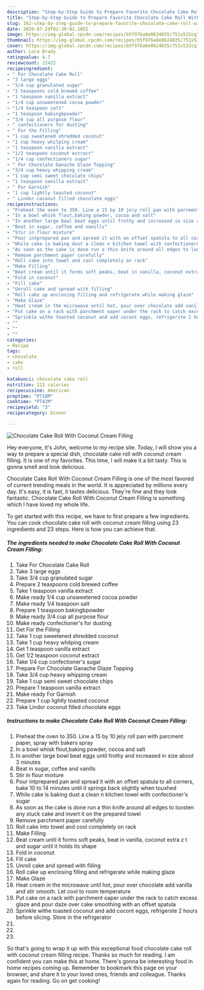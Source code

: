 ```yaml
---
description: "Step-by-Step Guide to Prepare Favorite Chocolate Cake Roll With Coconut Cream Filling"
title: "Step-by-Step Guide to Prepare Favorite Chocolate Cake Roll With Coconut Cream Filling"
slug: 162-step-by-step-guide-to-prepare-favorite-chocolate-cake-roll-with-coconut-cream-filling
date: 2020-07-29T02:39:01.105Z
image: https://img-global.cpcdn.com/recipes/b5f976a8e0624835/751x532cq70/chocolate-cake-roll-with-coconut-cream-filling-recipe-main-photo.jpg
thumbnail: https://img-global.cpcdn.com/recipes/b5f976a8e0624835/751x532cq70/chocolate-cake-roll-with-coconut-cream-filling-recipe-main-photo.jpg
cover: https://img-global.cpcdn.com/recipes/b5f976a8e0624835/751x532cq70/chocolate-cake-roll-with-coconut-cream-filling-recipe-main-photo.jpg
author: Lora Brady
ratingvalue: 4.7
reviewcount: 22422
recipeingredient:
- " For Chocolate Cake Roll"
- "3 large eggs"
- "3/4 cup granulated sugar"
- "2 teaspoons cold brewed coffee"
- "1 teaspoon vanilla extract"
- "1/4 cup unsweetened cocoa powder"
- "1/4 teaspoon salt"
- "1 teaspoon bakingbpowder"
- "3/4 cup all purpose flour"
- " confectioners for dusting"
- " For the Filling"
- "1 cup sweetened shredded coconut"
- "1 cup heavy whilping cream"
- "1 teaspoon vanilla extract"
- "1/2 teaspoon coconut extract"
- "1/4 cup confectioners sugar"
- " For Chocolate Ganache Glaze Topping"
- "3/4 cup heavy whipping cream"
- "1 cup semi sweet chocolate chips"
- "1 teaspoon vanilla extract"
- " For Garnish"
- "1 cup lightly toasted coconut"
- " Lindor coconut filled chocolate eggs"
recipeinstructions:
- "Preheat the oven to 350. Line a 15 by 10 je)y roll pan with parcment paper, spray with bakers spray"
- "In a bowl whisk flout,baking powder, cocoa and salt"
- "In another large bowl beat eggs until frothy and increased in size about 3 minutes"
- "Beat in sugar, coffee and vanills"
- "Stir in flour mixture"
- "Pour intprepared pan and spread it with an offset spatula to all corners, bake 10 to 14 minutes until it springs back slightly when touxhed"
- "While cake is baking dust a clean n kitchen towel with confectioner&#39;s sugar"
- "As soon as the cake is done run a thin knife around all edges to loosten any stuck cake and invert it on the prepared towel"
- "Remove parchment paper carefully"
- "Roll cake into towel and cool completely on rack"
- "Make Filling"
- "Beat cream until it forms soft peaks, beat in vanilla, coconut extra z t and sugar until it holds its shape"
- "Fold in coconut"
- "Fill cake"
- "Unroll cake and spread with filling"
- "Roll cake up enclosing filling and refrigerate while making glaze"
- "Make Glaze"
- "Heat cream in the microwave until hot, pour over chocolate add vanilla and stir smooth. Let cool to room temperature"
- "Put cake on a rack with parchment oaper under the rack to catch excess glaze and pour daze over cake smoothing with an offset spatula"
- "Sprinkle withe toasted coconut and add cocont eggs, refrigerste 2 hours before slicing. Store in the refrigerator"
- ""
- ""
- ""
categories:
- Recipe
tags:
- chocolate
- cake
- roll

katakunci: chocolate cake roll 
nutrition: 213 calories
recipecuisine: American
preptime: "PT18M"
cooktime: "PT42M"
recipeyield: "3"
recipecategory: Dinner

---
```



![Chocolate Cake Roll With Coconut Cream Filling](https://img-global.cpcdn.com/recipes/b5f976a8e0624835/751x532cq70/chocolate-cake-roll-with-coconut-cream-filling-recipe-main-photo.jpg)

Hey everyone, it's John, welcome to my recipe site. Today, I will show you a way to prepare a special dish, chocolate cake roll with coconut cream filling. It is one of my favorites. This time, I will make it a bit tasty. This is gonna smell and look delicious.

Chocolate Cake Roll With Coconut Cream Filling is one of the most favored of current trending meals in the world. It is appreciated by millions every day. It's easy, it is fast, it tastes delicious. They're fine and they look fantastic. Chocolate Cake Roll With Coconut Cream Filling is something which I have loved my whole life.




To get started with this recipe, we have to first prepare a few ingredients. You can cook chocolate cake roll with coconut cream filling using 23 ingredients and 23 steps. Here is how you can achieve that.

<!--inarticleads1-->

##### The ingredients needed to make Chocolate Cake Roll With Coconut Cream Filling:

1. Take  For Chocolate Cake Roll
1. Take 3 large eggs
1. Take 3/4 cup granulated sugar
1. Prepare 2 teaspoons cold brewed coffee
1. Take 1 teaspoon vanilla extract
1. Make ready 1/4 cup unsweetened cocoa powder
1. Make ready 1/4 teaspoon salt
1. Prepare 1 teaspoon bakingbpowder
1. Make ready 3/4 cup all purpose flour
1. Make ready  confectioner&#39;s for dusting
1. Get  For the Filling
1. Take 1 cup sweetened shredded coconut
1. Take 1 cup heavy whilping cream
1. Get 1 teaspoon vanilla extract
1. Get 1/2 teaspoon coconut extract
1. Take 1/4 cup confectioner&#39;s sugar
1. Prepare  For Chocolate Ganache Glaze Topping
1. Take 3/4 cup heavy whipping cream
1. Take 1 cup semi sweet chocolate chips
1. Prepare 1 teaspoon vanilla extract
1. Make ready  For Garnish
1. Prepare 1 cup lightly toasted coconut
1. Take  Lindor coconut filled chocolate eggs




<!--inarticleads2-->

##### Instructions to make Chocolate Cake Roll With Coconut Cream Filling:

1. Preheat the oven to 350. Line a 15 by 10 je)y roll pan with parcment paper, spray with bakers spray
1. In a bowl whisk flout,baking powder, cocoa and salt
1. In another large bowl beat eggs until frothy and increased in size about 3 minutes
1. Beat in sugar, coffee and vanills
1. Stir in flour mixture
1. Pour intprepared pan and spread it with an offset spatula to all corners, bake 10 to 14 minutes until it springs back slightly when touxhed
1. While cake is baking dust a clean n kitchen towel with confectioner&#39;s sugar
1. As soon as the cake is done run a thin knife around all edges to loosten any stuck cake and invert it on the prepared towel
1. Remove parchment paper carefully
1. Roll cake into towel and cool completely on rack
1. Make Filling
1. Beat cream until it forms soft peaks, beat in vanilla, coconut extra z t and sugar until it holds its shape
1. Fold in coconut
1. Fill cake
1. Unroll cake and spread with filling
1. Roll cake up enclosing filling and refrigerate while making glaze
1. Make Glaze
1. Heat cream in the microwave until hot, pour over chocolate add vanilla and stir smooth. Let cool to room temperature
1. Put cake on a rack with parchment oaper under the rack to catch excess glaze and pour daze over cake smoothing with an offset spatula
1. Sprinkle withe toasted coconut and add cocont eggs, refrigerste 2 hours before slicing. Store in the refrigerator
1. 
1. 
1. 




So that's going to wrap it up with this exceptional food chocolate cake roll with coconut cream filling recipe. Thanks so much for reading. I am confident you can make this at home. There's gonna be interesting food in home recipes coming up. Remember to bookmark this page on your browser, and share it to your loved ones, friends and colleague. Thanks again for reading. Go on get cooking!
